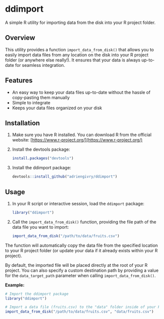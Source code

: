 # ddimport

A simple R utility for importing data from the disk into your R project folder.

## Overview

This utility provides a function `import_data_from_disk()` that allows you to easily import data files from any location on the disk into your R project folder (or anywhere else really!). It ensures that your data is always up-to-date for seamless integration.

## Features

- An easy way to keep your data files up-to-date without the hassle of copy-pasting them manually
- Simple to integrate
- Keeps your data files organized on your disk

## Installation

1. Make sure you have R installed. You can download R from the official website: [https://www.r-project.org/](https://www.r-project.org/)

2. Install the devtools package:

    ```R
    install.packages("devtools")
    ```

3. Install the ddimport package:

    ```R
    devtools::install_github("adriengivry/ddimport")
    ```

## Usage

1. In your R script or interactive session, load the `ddimport` package:

    ```R
    library("ddimport")
    ```

2. Call the `import_data_from_disk()` function, providing the file path of the data file you want to import:

    ```R
    import_data_from_disk("/path/to/data/fruits.csv")
    ```

The function will automatically copy the data file from the specified location to your R project folder (or update your data if it already exists within your R project).

By default, the imported file will be placed directly at the root of your R project. You can also specify a custom destination path by providing a value for the `data_target_path` parameter when calling `import_data_from_disk()`.

**Example:**

```R
# Import the ddimport package
library("ddimport")

# Import a data file (fruits.csv) to the "data" folder inside of your R project
import_data_from_disk("/path/to/data/fruits.csv", "data/fruits.csv")
```
